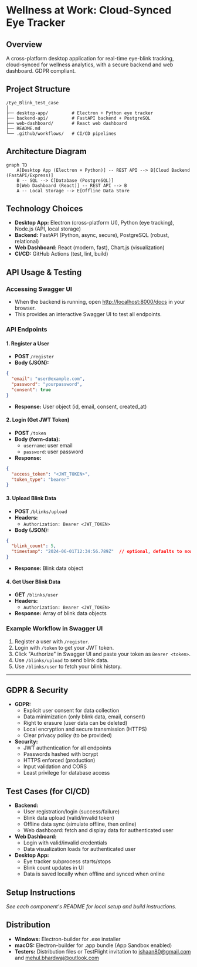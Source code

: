 # Wellness at Work: Cloud-Synced Eye Tracker

## Overview
A cross-platform desktop application for real-time eye-blink tracking, cloud-synced for wellness analytics, with a secure backend and web dashboard. GDPR compliant.

## Project Structure
```
/Eye_Blink_test_case
│
├── desktop-app/         # Electron + Python eye tracker
├── backend-api/         # FastAPI backend + PostgreSQL
├── web-dashboard/       # React web dashboard
├── README.md
└── .github/workflows/   # CI/CD pipelines
```

## Architecture Diagram
```mermaid
graph TD
    A[Desktop App (Electron + Python)] -- REST API --> B[Cloud Backend (FastAPI/Express)]
    B -- SQL --> C[Database (PostgreSQL)]
    D[Web Dashboard (React)] -- REST API --> B
    A -- Local Storage --> E[Offline Data Store
```

## Technology Choices
- **Desktop App:** Electron (cross-platform UI), Python (eye tracking), Node.js (API, local storage)
- **Backend:** FastAPI (Python, async, secure), PostgreSQL (robust, relational)
- **Web Dashboard:** React (modern, fast), Chart.js (visualization)
- **CI/CD:** GitHub Actions (test, lint, build)

## API Usage & Testing

### Accessing Swagger UI
- When the backend is running, open [http://localhost:8000/docs](http://localhost:8000/docs) in your browser.
- This provides an interactive Swagger UI to test all endpoints.

### API Endpoints

#### 1. Register a User
- **POST** `/register`
- **Body (JSON):**
```json
{
  "email": "user@example.com",
  "password": "yourpassword",
  "consent": true
}
```
- **Response:** User object (id, email, consent, created_at)

#### 2. Login (Get JWT Token)
- **POST** `/token`
- **Body (form-data):**
  - `username`: user email
  - `password`: user password
- **Response:**
```json
{
  "access_token": "<JWT_TOKEN>",
  "token_type": "bearer"
}
```

#### 3. Upload Blink Data
- **POST** `/blinks/upload`
- **Headers:**
  - `Authorization: Bearer <JWT_TOKEN>`
- **Body (JSON):**
```json
{
  "blink_count": 5,
  "timestamp": "2024-06-01T12:34:56.789Z"  // optional, defaults to now
}
```
- **Response:** Blink data object

#### 4. Get User Blink Data
- **GET** `/blinks/user`
- **Headers:**
  - `Authorization: Bearer <JWT_TOKEN>`
- **Response:** Array of blink data objects

### Example Workflow in Swagger UI
1. Register a user with `/register`.
2. Login with `/token` to get your JWT token.
3. Click "Authorize" in Swagger UI and paste your token as `Bearer <token>`.
4. Use `/blinks/upload` to send blink data.
5. Use `/blinks/user` to fetch your blink history.

---

## GDPR & Security
- **GDPR:**
  - Explicit user consent for data collection
  - Data minimization (only blink data, email, consent)
  - Right to erasure (user data can be deleted)
  - Local encryption and secure transmission (HTTPS)
  - Clear privacy policy (to be provided)
- **Security:**
  - JWT authentication for all endpoints
  - Passwords hashed with bcrypt
  - HTTPS enforced (production)
  - Input validation and CORS
  - Least privilege for database access

## Test Cases (for CI/CD)
- **Backend:**
  - User registration/login (success/failure)
  - Blink data upload (valid/invalid token)
  - Offline data sync (simulate offline, then online)
  - Web dashboard: fetch and display data for authenticated user
- **Web Dashboard:**
  - Login with valid/invalid credentials
  - Data visualization loads for authenticated user
- **Desktop App:**
  - Eye tracker subprocess starts/stops
  - Blink count updates in UI
  - Data is saved locally when offline and synced when online

## Setup Instructions
*See each component's README for local setup and build instructions.*

## Distribution
- **Windows:** Electron-builder for .exe installer
- **macOS:** Electron-builder for .app bundle (App Sandbox enabled)
- **Testers:** Distribution files or TestFlight invitation to ishaan80@gmail.com and mehul.bhardwaj@outlook.com 